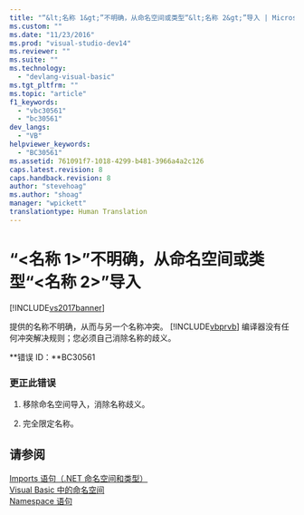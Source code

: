 ```yaml
---
title: "“&lt;名称 1&gt;”不明确，从命名空间或类型“&lt;名称 2&gt;”导入 | Microsoft Docs"
ms.custom: ""
ms.date: "11/23/2016"
ms.prod: "visual-studio-dev14"
ms.reviewer: ""
ms.suite: ""
ms.technology: 
  - "devlang-visual-basic"
ms.tgt_pltfrm: ""
ms.topic: "article"
f1_keywords: 
  - "vbc30561"
  - "bc30561"
dev_langs: 
  - "VB"
helpviewer_keywords: 
  - "BC30561"
ms.assetid: 761091f7-1018-4299-b481-3966a4a2c126
caps.latest.revision: 8
caps.handback.revision: 8
author: "stevehoag"
ms.author: "shoag"
manager: "wpickett"
translationtype: Human Translation
---
```

# “&lt;名称 1&gt;”不明确，从命名空间或类型“&lt;名称 2&gt;”导入
[!INCLUDE[vs2017banner](../../../csharp/includes/vs2017banner.md)]

提供的名称不明确，从而与另一个名称冲突。  [!INCLUDE[vbprvb](../../../csharp/programming-guide/concepts/linq/includes/vbprvb_md.md)] 编译器没有任何冲突解决规则；您必须自己消除名称的歧义。  
  
 **错误 ID：**BC30561  
  
### 更正此错误  
  
1.  移除命名空间导入，消除名称歧义。  
  
2.  完全限定名称。  
  
## 请参阅  
 [Imports 语句（.NET 命名空间和类型）](../../../visual-basic/language-reference/statements/imports-statement-net-namespace-and-type.md)   
 [Visual Basic 中的命名空间](../../../visual-basic/programming-guide/program-structure/namespaces.md)   
 [Namespace 语句](../../../visual-basic/language-reference/statements/namespace-statement.md)